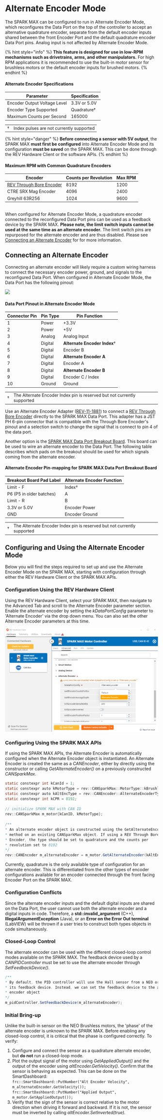 # Alternate Encoder Mode

The SPARK MAX can be configured to run in Alternate Encoder Mode, which reconfigures the Data Port on the top of the controller to accept an alternative quadrature encoder, separate from the default encoder inputs shared between the front Encoder Port and the default quadrature encoder Data Port pins. Analog input is not affected by Alternate Encoder Mode. &#x20;

{% hint style="info" %}
**This feature is designed for use in low-RPM mechanisms such as drivetrains, arms, and other manipulators.** For high RPM applications it is recommended to use the built-in motor sensor for brushless motors or the default encoder inputs for brushed motors.&#x20;
{% endhint %}

#### Alternate Encoder Specifications

| **Parameter**                | **Specification** |
| ---------------------------- | ----------------- |
| Encoder Output Voltage Level | 3.3V or 5.0V      |
| Encoder Type Supported       | Quadrature†       |
| Maximum Counts per Second    | 165000            |

|    |                                          |
| -- | ---------------------------------------- |
| †  | Index pulses are not currently supported |

{% hint style="danger" %}
&#x20;**Before connecting a sensor with 5V output**, the SPARK MAX **must first be configured** into Alternate Encoder Mode and its configuration **must be saved** on the SPARK MAX. This can be done through the REV Hardware Client or the software APIs.
{% endhint %}

#### Maximum RPM with Common Quadrature Encoders

| **Encoder**                                                         | **Counts per Revolution** | **Max RPM** |
| ------------------------------------------------------------------- | ------------------------- | ----------- |
| [REV Through Bore Encoder](http://www.revrobotics.com/rev-11-1271/) | 8192                      | 1200        |
| CTRE SRX Mag Encoder                                                | 4096                      | 2400        |
| Greyhill 63R256                                                     | 1024                      | 9600        |

\
When configured for Alternate Encoder Mode, a quadrature encoder connected to the reconfigured Data Port pins can be used as a feedback device by the SPARK MAX. **Please note, the limit switch inputs cannot be used at the same time as an alternate encoder.** The limit switch pins are repurposed for the alternate encoder and are thus disabled. Please see [Connecting an Alternate Encoder](alternate-encoder-mode.md#connecting-an-alternate-encoder) for for more information.

## Connecting an Alternate Encoder

Connecting an alternate encoder will likely require a custom wiring harness to connect the necessary encoder power, ground, and signals to the reconfigured Data Port. When configured in Alternate Encoder Mode, the Data Port has the following pinout:

![](https://cdn8.bigcommerce.com/s-t3eo8vwp22/product\_images/uploaded\_images/dataportpinout.png)

#### Data Port Pinout in Alternate Encoder Mode

| **Connector Pin** | **Pin Type** | **Pin Function**             |
| ----------------- | ------------ | ---------------------------- |
| 1                 | Power        | +3.3V                        |
| 2                 | Power        | +5V                          |
| 3                 | Analog       | Analog Input                 |
| 4                 | Digital      | **Alternate Encoder Index**† |
| 5                 | Digital      | Encoder B                    |
| 6                 | Digital      | **Alternate Encoder A**      |
| 7                 | Digital      | Encoder A                    |
| 8                 | Digital      | **Alternate Encoder B**      |
| 9                 | Digital      | Encoder C / Index            |
| 10                | Ground       | Ground                       |

|    |                                                                         |
| -- | ----------------------------------------------------------------------- |
| †  | The Alternate Encoder Index pin is reserved but not currently supported |

Use an Alternate Encoder Adapter ([REV-11-1881](https://www.revrobotics.com/rev-11-1881/)) to connect a [REV Through Bore Encoder](https://www.revrobotics.com/rev-11-1271/) directly to the SPARK MAX Data Port. This adapter has a JST PH 6-pin connector that is compatible with the Through Bore Encoder's pinout and a selection switch to change the signal that is connect to pin 4 of the data port.

Another option is the [SPARK MAX Data Port Breakout Board](http://www.revrobotics.com/rev-11-1278/). This board can be used to wire an alternate encoder to the Data Port. The following table describes which pads on the breakout should be used for which signals coming from the alternate encoder.&#x20;

#### Alternate Encoder Pin-mapping for SPARK MAX Data Port Breakout Board

| **Breakout Board Pad Label** | **Alternate Encoder Function** |
| ---------------------------- | ------------------------------ |
| Limit - F                    | Index†                         |
| P6 (P5 in older batches)     | A                              |
| Limit - R                    | B                              |
| 3.3V or 5.0V                 | Encoder Power                  |
| GND                          | Encoder Ground                 |

|    |                                                                         |
| -- | ----------------------------------------------------------------------- |
| †  | The Alternate Encoder Index pin is reserved but not currently supported |

## Configuring and Using the Alternate Encoder Mode

Below you will find the steps required to set up and use the Alternate Encoder Mode on the SPARK MAX, starting with configuration through either the REV Hardware Client or the SPARK MAX APIs.

### **Configuration Using the REV Hardware Client**

Using the REV Hardware Client, select your SPARK MAX, then navigate to the Advanced Tab and scroll to the Alternate Encoder parameter section. Enable the alternate encoder by setting the _kDataPortConfig_ parameter to 'Alternate Encoder' via the drop down menu. You can also set the other Alternate Encoder parameters at this time.

![](<../.gitbook/assets/alt encoder mode.png>)

### **Configuring Using the SPARK MAX APIs**

If using the SPARK MAX APIs, the Alternate Encoder is automatically configured when the Alternate Encoder object is instantiated. An Alternate Encoder is created the same as a _CANEncoder_, either by directly using the constructor or calling _GetAlternateEncoder()_ on a previously constructed _CANSparkMax_.

```java
static constexpr int kCanId = 1;
static constexpr auto kMotorType = rev::CANSparkMax::MotorType::kBrushless;
static constexpr auto kAltEncType = rev::CANEncoder::AlternateEncoderType::kQuadrature;
static constexpr int kCPR = 8192;

// initialize SPARK MAX with CAN ID
rev::CANSparkMax m_motor{kCanID, kMotorType};

/**
* An alternate encoder object is constructed using the GetAlternateEncoder()
* method on an existing CANSparkMax object. If using a REV Through Bore
* Encoder, the type should be set to quadrature and the counts per
* revolution set to 8192
*/
rev::CANEncoder m_alternateEncoder = m_motor.GetAlternateEncoder(kAltEncType, kCPR);
```

Currently, quadrature is the only available type of configuration for an alternate encoder. This is differentiated from the other types of encoder configurations available for an encoder connected through the front facing Encoder Port on the SPARK MAX.

### **Configuration Conflicts**

Since the alternate encoder inputs and the default digital inputs are shared on the Data Port, the user cannot use both the alternate encoder and a digital inputs in code. Therefore, a **std::invalid\_argument** (C++), **IllegalArgumentException** (Java), or an **Error on the Error Out terminal** (LabVIEW) will be thrown if a user tries to construct both types objects in code simultaneously.

### **Closed-Loop Control**

The alternate encoder can be used with the different closed-loop control modes available on the SPARK MAX. The feedback device used by a _CANPIDController_ must be set to use the alternate encoder through _SetFeedbackDevice()._

```java
/**
* By default, the PID controller will use the Hall sensor from a NEO or NEO 550 for
* its feedback device. Instead, we can set the feedback device to the alternate
* encoder object
*/
m_pidController.SetFeedbackDevice(m_alternateEncoder);
```

### **Initial Bring-up**

Unlike the built-in sensor on the NEO Brushless motors, the 'phase' of the alternate encoder is unknown to the SPARK MAX. Before enabling any closed-loop control, it is critical that the phase is configured correctly. To verify:

1. Configure and connect the sensor as a quadrature alternate encoder, but **do not** run a closed-loop mode.
2. Plot the output signal of the motor using _GetAppliedOutput()_ and the output of the encoder using _altEncoder.GetVelocity()_. Confirm that the sensor is behaving as expected. This can be done on the SmartDashboard:\
   `frc::SmartDashboard::PutNumber("Alt Encoder Velocity", m_alternateEncoder.GetVelocity());`\
   `frc::SmartDashboard::PutNumber("Applied Output", m_motor.GetAppliedOutput());`
3. Verify that the sign of the sensor is correct relative to the motor direction when driving it forward and backward. If it is not, the sensor must be inverted by calling _altEncoder.SetInverted(true)._
